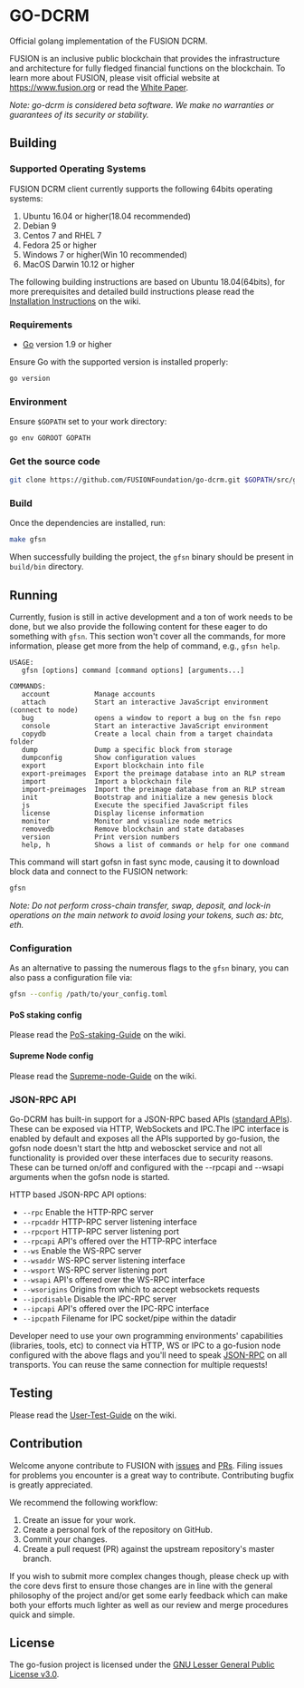 # GO-DCRM

Official golang implementation of the FUSION DCRM.

FUSION is an inclusive public blockchain that provides the infrastructure and architecture for fully fledged financial functions on the blockchain. To learn more about FUSION, please visit official website at <https://www.fusion.org> or read the [White Paper](https://github.com/FUSIONFoundation/Whitepaper).

*Note: go-dcrm is considered beta software. We make no warranties or guarantees of its security or stability.*

## Building

### Supported Operating Systems

FUSION DCRM client currently supports the following 64bits operating systems:  

1. Ubuntu 16.04 or higher(18.04 recommended)
2. Debian 9
3. Centos 7 and RHEL 7
4. Fedora 25 or higher
5. Windows 7 or higher(Win 10 recommended)
6. MacOS Darwin 10.12 or higher

The following building instructions are based on Ubuntu 18.04(64bits), for more prerequisites and detailed build instructions please read the [Installation Instructions](https://github.com/FUSIONFoundation/go-fusion/wiki/) on the wiki.

### Requirements

- [Go](https://golang.org/doc/install) version 1.9 or higher

 Ensure Go with the supported version is installed properly:

```bash
go version
```

### Environment

Ensure `$GOPATH` set to your work directory:

```bash
go env GOROOT GOPATH
```

### Get the source code

``` bash
git clone https://github.com/FUSIONFoundation/go-dcrm.git $GOPATH/src/github.com/go-dcrm
```

### Build

Once the dependencies are installed, run:

``` bash
make gfsn
```

When successfully building the project, the `gfsn` binary should be present in `build/bin` directory.

## Running

Currently, fusion is still in active development and a ton of work needs to be done, but we also provide the following content for these eager to do something with `gfsn`. This section won't cover all the commands, for more information, please get more from the help of  command, e.g., `gfsn help`.

```help
USAGE:
   gfsn [options] command [command options] [arguments...]

COMMANDS:
   account           Manage accounts
   attach            Start an interactive JavaScript environment (connect to node)
   bug               opens a window to report a bug on the fsn repo
   console           Start an interactive JavaScript environment
   copydb            Create a local chain from a target chaindata folder
   dump              Dump a specific block from storage
   dumpconfig        Show configuration values
   export            Export blockchain into file
   export-preimages  Export the preimage database into an RLP stream
   import            Import a blockchain file
   import-preimages  Import the preimage database from an RLP stream
   init              Bootstrap and initialize a new genesis block
   js                Execute the specified JavaScript files
   license           Display license information
   monitor           Monitor and visualize node metrics
   removedb          Remove blockchain and state databases
   version           Print version numbers
   help, h           Shows a list of commands or help for one command

```

This command will start gofsn in fast sync mode, causing it to download block data and connect to the FUSION network:

```bash
gfsn
```

*Note: Do not perform cross-chain transfer, swap, deposit, and lock-in operations on the main network to avoid losing your tokens, such as: btc, eth.*

### Configuration

As an alternative to passing the numerous flags to the `gfsn` binary, you can also pass a configuration file via:

```bash
gfsn --config /path/to/your_config.toml
```

#### PoS staking config

Please read the [PoS-staking-Guide](https://github.com/FUSIONFoundation/go-dcrm/wiki/PoS-staking-Guide) on the wiki.

#### Supreme Node config

Please read the [Supreme-node-Guide](https://github.com/FUSIONFoundation/go-dcrm/wiki/Supreme-node-Guide) on the wiki.

### JSON-RPC  API

Go-DCRM has built-in support for a JSON-RPC based APIs ([standard APIs](https://github.com/FUSIONFoundation/go-dcrm/wiki/JSON-RPC)). These can be exposed via HTTP, WebSockets and IPC.The IPC interface is enabled by default and exposes all the APIs supported by go-fusion, the gofsn node doesn't start the http and weboscket service and not all functionality is provided over these interfaces due to security reasons. These can be turned on/off and configured with the --rpcapi and --wsapi arguments when the gofsn node is started.

HTTP based JSON-RPC API options:

  * `--rpc` Enable the HTTP-RPC server
  * `--rpcaddr` HTTP-RPC server listening interface
  * `--rpcport` HTTP-RPC server listening port
  * `--rpcapi` API's offered over the HTTP-RPC interface
  * `--ws` Enable the WS-RPC server
  * `--wsaddr` WS-RPC server listening interface
  * `--wsport` WS-RPC server listening port
  * `--wsapi` API's offered over the WS-RPC interface
  * `--wsorigins` Origins from which to accept websockets requests
  * `--ipcdisable` Disable the IPC-RPC server
  * `--ipcapi` API's offered over the IPC-RPC interface
  * `--ipcpath` Filename for IPC socket/pipe within the datadir

Developer need to use your own programming environments' capabilities (libraries, tools, etc) to connect via HTTP, WS or IPC to a go-fusion node configured with the above flags and you'll need to speak [JSON-RPC](http://www.jsonrpc.org/specification) on all transports. You can reuse the same connection for multiple requests!

## Testing

Please read the [User-Test-Guide](https://github.com/FUSIONFoundation/go-dcrm/wiki/User-Test-Guide) on the wiki.

## Contribution

Welcome anyone contribute to FUSION with [issues](https://github.com/FUSIONFoundation/go-dcrm/issues) and [PRs](https://github.com/FUSIONFoundation/go-dcrm/pulls). Filing issues for problems you encounter is a great way to contribute. Contributing bugfix is greatly appreciated.

We recommend the following workflow:

1. Create an issue for your work.
2. Create a personal fork of the repository on GitHub.
3. Commit your changes.
4. Create a pull request (PR) against the upstream repository's master branch.

 If you wish to submit more complex changes though, please check up with the core devs first to ensure those changes are in line with the general philosophy of the project and/or get some early feedback which can make both your efforts much lighter as well as our review and merge procedures quick and simple.

## License

The go-fusion project is licensed under the [GNU Lesser General Public License v3.0](https://www.gnu.org/licenses/lgpl-3.0.en.html).
